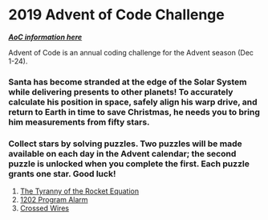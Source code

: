 # 2019 Advent of Code Challenge

[***AoC information here***](https://adventofcode.com/2019)

Advent of Code is an annual coding challenge for the Advent season (Dec 1-24).

### Santa has become stranded at the edge of the Solar System while delivering presents to other planets! To accurately calculate his position in space, safely align his warp drive, and return to Earth in time to save Christmas, he needs you to bring him measurements from fifty stars.

### Collect stars by solving puzzles. Two puzzles will be made available on each day in the Advent calendar; the second puzzle is unlocked when you complete the first. Each puzzle grants one star. Good luck!

1. [The Tyranny of the Rocket Equation](https://github.com/kjeliasen/AdventOfCode/blob/master/2019/2019_01.ipynb)
2. [1202 Program Alarm](https://github.com/kjeliasen/AdventOfCode/blob/master/2019/2019_02.ipynb)
3. [Crossed Wires](https://github.com/kjeliasen/AdventOfCode/blob/master/2019/2019_03.ipynb)